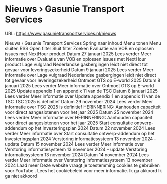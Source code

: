 # Nieuws › Gasunie Transport Services

URL: https://www.gasunietransportservices.nl/nieuws

Nieuws › Gasunie Transport Services
Spring naar inhoud
Menu tonen
Menu sluiten
RSS
Open filter
Sluit filter
Zoeken
Evaluatie van VOB en oplossen issues met NextHour product
Datum
27 januari 2025
Lees verder
Meer informatie over Evaluatie van VOB en oplossen issues met NextHour product
Lage vulgraad Nederlandse gasbergingen leidt niet direct tot gevaar voor leveringszekerheid
Datum
9 januari 2025
Lees verder
Meer informatie over Lage vulgraad Nederlandse gasbergingen leidt niet direct tot gevaar voor leveringszekerheid
Ontmoet GTS op E-world 2025
Datum
8 januari 2025
Lees verder
Meer informatie over Ontmoet GTS op E-world 2025
Update appendix 1 en appendix 11 van de TSC
Datum
8 januari 2025
Lees verder
Meer informatie over Update appendix 1 en appendix 11 van de TSC
TSC 2025 is definitief
Datum
29 november 2024
Lees verder
Meer informatie over TSC 2025 is definitief
HERINNERING: Aanhouden capaciteit voor direct aangeslotenen voor het jaar 2025
Datum
25 november 2024
Lees verder
Meer informatie over HERINNERING: Aanhouden capaciteit voor direct aangeslotenen voor het jaar 2025
Start consultatie ontwerp-addendum op het Investeringsplan 2024
Datum
22 november 2024
Lees verder
Meer informatie over Start consultatie ontwerp-addendum op het Investeringsplan 2024
Verstoring informatiesysteem 13 november 2024 – update
Datum
15 november 2024
Lees verder
Meer informatie over Verstoring informatiesysteem 13 november 2024 – update
Verstoring informatiesysteem 13 november 2024
Datum
14 november 2024
Lees verder
Meer informatie over Verstoring informatiesysteem 13 november 2024
Laad meer
Deze website vraagt je toestemming cookies te gebruiken voor
YouTube
. Lees het
cookiebeleid
voor meer informatie.
Ik ga akkoord
Ik ga niet akkoord